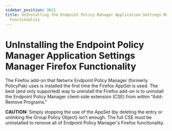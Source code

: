 ```yaml
---
sidebar_position: 3621
title: UnInstalling the Endpoint Policy Manager Application Settings Manager Firefox
  Functionality
---
```


# UnInstalling the Endpoint Policy Manager Application Settings Manager Firefox Functionality

The Firefox add-on that Netwrix Endpoint Policy Manager (formerly PolicyPak) uses is installed the first time the Firefox AppSet is used. The best (and only supported) way to uninstall the Firefox add-on is to uninstall the Endpoint Policy Manager client-side extension (CSE) from within "Add-Remove Programs."

**CAUTION:**  Simply stopping the use of the AppSet (by deleting the entry or unlinking the Group Policy Object) isn't enough. The full CSE must be uninstalled to remove all of Endpoint Policy Manager's Firefox functionality.